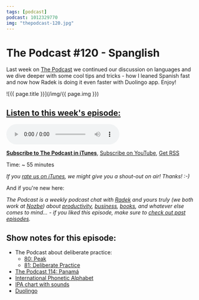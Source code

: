 ```yaml
---
tags: [podcast]
podcast: 1012329770
img: "thepodcast-120.jpg"
---
```


# The Podcast #120 - Spanglish

Last week on [The Podcast][p] we continued our discussion on languages and we dive deeper with some cool tips and tricks - how I leaned Spanish fast and now how Radek is doing it even faster with Duolingo app. Enjoy!

<!--More-->

![{{ page.title }}](/img/{{ page.img }})

## [Listen to this week's episode:][e]

<audio controls>
<source src="https://files.nozbe.com/podcast/120.mp3" type="audio/mpeg">
</audio>

**[Subscribe to The Podcast in iTunes][i]**, [Subscribe on YouTube][y], [Get RSS][rss]

Time: ~ 55 minutes

*If you [rate us on iTunes][i], we might give you a shout-out on air! Thanks! :-)*

And if you're new here:

*The Podcast is a weekly podcast chat with [Radek][r] and yours truly (we both work at [Nozbe][n]) about [productivity](/productivity), [business](/business), [books](/books), and whatever else comes to mind… - if you liked this episode, make sure to [check out past episodes](/podcast).*

## Show notes for this episode:

  * The Podcast about deliberate practice:
    * [80: Peak](http://thepodcast.fm/80)
    * [81: Deliberate Practice](http://thepodcast.fm/81)
  * [The Podcast 114: Panamá](http://thepodcast.fm/114)
  * [International Phonetic Alphabet](https://en.wikipedia.org/wiki/International_Phonetic_Alphabet)
  * [IPA chart with sounds](http://www.internationalphoneticalphabet.org/ipa-sounds/ipa-chart-with-sounds/)
  * [Duolingo](https://www.duolingo.com/)

[y]: https://michael.gratis/thepodcastyt
[rss]: http://thepodcast.fm/episodes?format=RSS
[e]: http://thepodcast.fm/episodes/120

[p]: https://michael.gratis/thepodcastfm
[n]: https://nozbe.com/?a=mike
[r]: https://michael.gratis/radex
[i]: https://michael.gratis/thepodcast
[o]: https://michael.gratis/ipadonly

